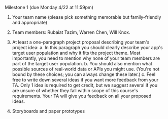 Milestone 1 (due Monday 4/22 at 11:59pm)

1. Your team name (please pick something memorable but family-friendly and appropriate)

2. Team members: Rubaiat Tazim, Warren Chen, Will Knox. 

3. At least a one-paragraph project proposal describing your team's project idea:
  a. In this paragraph you should clearly describe your app's target user population and why it fits the project theme. Most importantly,      you need to mention why none of your team members are part of the target user population.
  b. You should also mention what possible sources of real-world data or APIs you might use. (You're not bound by these choices; you can        always change these later.)
  c. Feel free to write down several ideas if you want more feedback from your TA. Only 1 idea is required to get credit, but we suggest        several if you are unsure of whether they fall within scope of this course's requirements. Your TA will give you feedback on all your 
     proposed ideas.

4. Storyboards and paper prototypes
